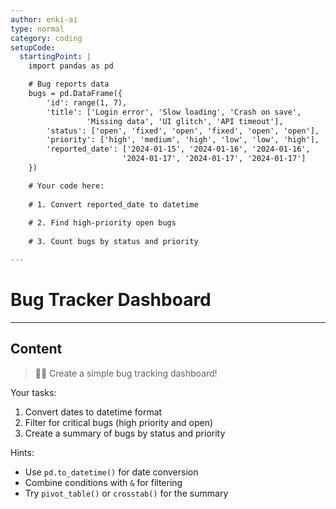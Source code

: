 ```yaml
---
author: enki-ai
type: normal
category: coding
setupCode:
  startingPoint: |
    import pandas as pd

    # Bug reports data
    bugs = pd.DataFrame({
        'id': range(1, 7),
        'title': ['Login error', 'Slow loading', 'Crash on save',
                 'Missing data', 'UI glitch', 'API timeout'],
        'status': ['open', 'fixed', 'open', 'fixed', 'open', 'open'],
        'priority': ['high', 'medium', 'high', 'low', 'low', 'high'],
        'reported_date': ['2024-01-15', '2024-01-16', '2024-01-16',
                         '2024-01-17', '2024-01-17', '2024-01-17']
    })

    # Your code here:
    
    # 1. Convert reported_date to datetime
    
    # 2. Find high-priority open bugs
    
    # 3. Count bugs by status and priority

---
```


# Bug Tracker Dashboard

---
## Content

> 👩‍💻 Create a simple bug tracking dashboard!

Your tasks:
1. Convert dates to datetime format
2. Filter for critical bugs (high priority and open)
3. Create a summary of bugs by status and priority

Hints:
- Use `pd.to_datetime()` for date conversion
- Combine conditions with `&` for filtering
- Try `pivot_table()` or `crosstab()` for the summary 